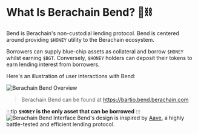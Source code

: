 # What Is Berachain Bend? 🐻⛓️

Bend is Berachain's non-custodial lending protocol. Bend is centered around providing `$HONEY` utility to the Berachain ecosystem.

Borrowers can supply blue-chip assets as collateral and borrow `$HONEY` whilst earning `$BGT`. Conversely, `$HONEY` holders can deposit their tokens to earn lending interest from borrowers.

Here's an illustration of user interactions with Bend:

![Berachain Bend Overview](/assets/bend-overview.png)

> Berachain Bend can be found at https://bartio.bend.berachain.com

:::tip
<b>`$HONEY` is the only asset that can be borrowed</b>
:::
![Berachain Bend Interface](/assets/bend_main.png)
Bend's design is inspired by [Aave](https://app.aave.com/), a highly battle-tested and efficient lending protocol.
